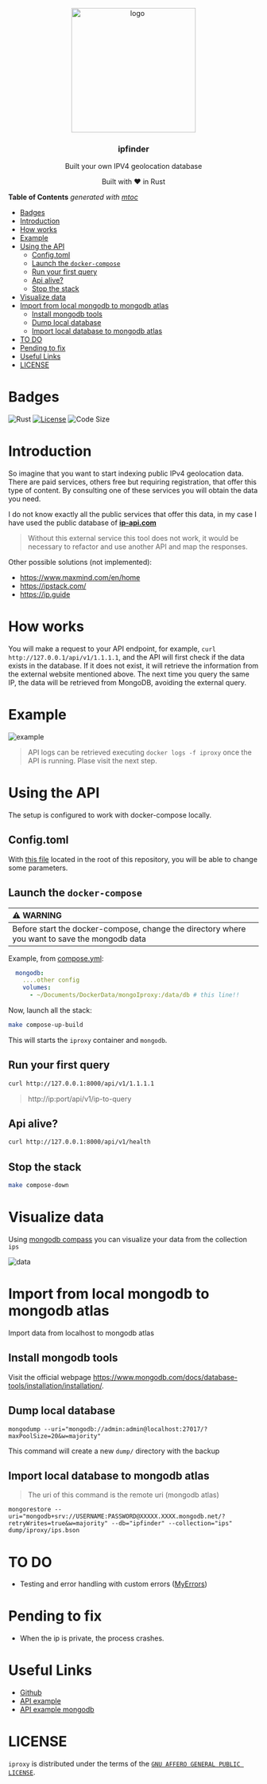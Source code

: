 <p align="center" >
    <img src="img/world-map.svg" alt="logo" width="250"/>
<h3 align="center">ipfinder</h3>
<p align="center">Built your own IPV4 geolocation database</p>
<p align="center">Built with ❤ in Rust</p>
</p>

<!-- START OF TOC !DO NOT EDIT THIS CONTENT MANUALLY-->
**Table of Contents**  *generated with [mtoc](https://github.com/containerscrew/mtoc)*
- [Badges](#badges)
- [Introduction](#introduction)
- [How works](#how-works)
- [Example](#example)
- [Using the API](#using-the-api)
  - [Config.toml](#config.toml)
  - [Launch the `docker-compose`](#launch-the-`docker-compose`)
  - [Run your first query](#run-your-first-query)
  - [Api alive?](#api-alive?)
  - [Stop the stack](#stop-the-stack)
- [Visualize data](#visualize-data)
- [Import from local mongodb to mongodb atlas](#import-from-local-mongodb-to-mongodb-atlas)
  - [Install mongodb tools](#install-mongodb-tools)
  - [Dump local database](#dump-local-database)
  - [Import local database to mongodb atlas](#import-local-database-to-mongodb-atlas)
- [TO DO](#to-do)
- [Pending to fix](#pending-to-fix)
- [Useful Links](#useful-links)
- [LICENSE](#license)
<!-- END OF TOC -->

# Badges
![Rust](https://img.shields.io/badge/rust-%23000000.svg?style=for-the-badge&logo=rust&logoColor=white)
[![License](https://img.shields.io/github/license/containerscrew/iproxy)](/LICENSE)
![Code Size](https://img.shields.io/github/languages/code-size/containerscrew/mtoc)

# Introduction

So imagine that you want to start indexing public IPv4 geolocation data. There are paid services, others free but requiring registration, that offer this type of content.
By consulting one of these services you will obtain the data you need.

I do not know exactly all the public services that offer this data, in my case I have used the public database of **[ip-api.com](http://ip-api.com)**

> Without this external service this tool does not work, it would be necessary to refactor and use another API and map the responses.

Other possible solutions (not implemented):
* https://www.maxmind.com/en/home
* https://ipstack.com/
* https://ip.guide


# How works

You will make a request to your API endpoint, for example, `curl http://127.0.0.1/api/v1/1.1.1.1`, and the API will first check if the data exists in the database. If it does not exist, it will retrieve the information from the external website mentioned above. The next time you query the same IP, the data will be retrieved from MongoDB, avoiding the external query.

# Example

![example](./img/example.png)

> API logs can be retrieved executing `docker logs -f iproxy` once the API is running. Plase visit the next step.

# Using the API

The setup is configured to work with docker-compose locally.

## Config.toml

With [this file](./config.toml) located in the root of this repository, you will be able to change some parameters.

## Launch the `docker-compose`

| :warning: WARNING           |
|:----------------------------|
| Before start the docker-compose, change the directory where you want to save the mongodb data     |

Example, from [compose.yml](./compose.yml):

```yaml
  mongodb:
    ....other config
    volumes:
      - ~/Documents/DockerData/mongoIproxy:/data/db # this line!!
```

Now, launch all the stack:

```bash
make compose-up-build
```

This will starts the `iproxy` container and `mongodb`.

## Run your first query

```bash
curl http://127.0.0.1:8000/api/v1/1.1.1.1
```

> http://ip:port/api/v1/ip-to-query

## Api alive?

```bash
curl http://127.0.0.1:8000/api/v1/health
```

## Stop the stack

```bash
make compose-down
```

# Visualize data

Using [mongodb compass](https://www.mongodb.com/products/tools/compass) you can visualize your data from the collection `ips`

![data](img/mongo_data.png)

# Import from local mongodb to mongodb atlas

Import data from localhost to mongodb atlas

## Install mongodb tools

Visit the official webpage https://www.mongodb.com/docs/database-tools/installation/installation/.


## Dump local database

```shell
mongodump --uri="mongodb://admin:admin@localhost:27017/?maxPoolSize=20&w=majority"
```

This command will create a new `dump/` directory with the backup

## Import local database to mongodb atlas

> The uri of this command is the remote uri (mongodb atlas)

```shell
mongorestore --uri="mongodb+srv://USERNAME:PASSWORD@XXXXX.XXXX.mongodb.net/?retryWrites=true&w=majority" --db="ipfinder" --collection="ips" dump/iproxy/ips.bson
```

# TO DO

* Testing and error handling with custom errors ([MyErrors](./src/error.rs))

# Pending to fix

* When the ip is private, the process crashes.

# Useful Links

* [Github](https://github.com/tokio-rs/axum)
* [API example](https://github.com/wpcodevo/simple-api-rust-axum)
* [API example mongodb](https://github.com/wpcodevo/rust-axum-mongodb)

# LICENSE

`iproxy` is distributed under the terms of the [`GNU AFFERO GENERAL PUBLIC LICENSE`](./LICENSE).
